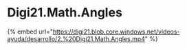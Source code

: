 # Digi21.Math.Angles

{% embed url="https://digi21.blob.core.windows.net/videos-ayuda/desarrollo/2.%20Digi21.Math.Angles.mp4" %}



